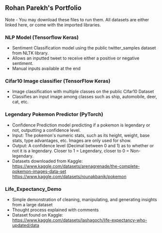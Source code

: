 ## Rohan Parekh's Portfolio

Note - You may download these files to run them. All datasets are either linked here, or come with the imported libraries.

### NLP Model (Tensorflow Keras)
- Sentiment Classification model using the public twitter_samples dataset from NLTK library.
- Allows an inputted tweet to receive either a positive or negative sentiment.
- Manual inputs available at the end

### Cifar10 Image classifier (TensorFlow Keras)
- Image classification with multiple classes on the public Cifar10 Dataset
- Classifies an input image among classes such as ship, automobile, deer, cat, etc.

### Legendary Pokemon Predictor (PyTorch) 
- Confidence Prediction model predicting if a pokemon is legendary or not, outputting a confidence level.
- Input: The pokemon's numeric stats, such as its height, weight, base stats, type advantages, etc. Images are only used   for show.
- Output: A confidence level (Decimal between 0 and 1) as to whether or not it is a legendary. Closer to 1 = Legendary,    closer to 0 = Non-legendary.
- Datasets downloaded from Kaggle:  
  https://www.kaggle.com/datasets/arenagrenade/the-complete-pokemon-images-data-set
  https://www.kaggle.com/datasets/rounakbanik/pokemon

### Life_Expectancy_Demo
- Simple demonstration of cleaning, manipulating, and generating insights from a large dataset
- Thought process explained with comments
- Dataset found on Kaggle:
  https://www.kaggle.com/datasets/lashagoch/life-expectancy-who-updated/data
